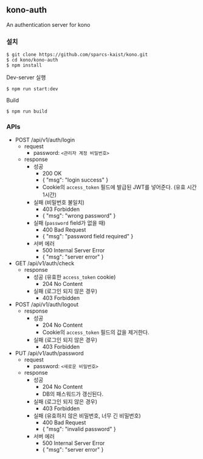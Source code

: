## kono-auth

An authentication server for kono

### 설치
```
$ git clone https://github.com/sparcs-kaist/kono.git
$ cd kono/kono-auth
$ npm install
```
Dev-server 실행
```
$ npm run start:dev
```
Build
```
$ npm run build
```

### APIs
- POST /api/v1/auth/login
    - request
        - password: `<관리자 계정 비밀번호>`
    - response
        - 성공
            - 200 OK
            - { "msg": "login success" }
            - Cookie의 `access_token` 필드에 발급된 JWT를 넣어준다. (유효 시간 1시간)
        - 실패 (비밀번호 불일치)
            - 403 Forbidden
            - { "msg": "wrong password" }
        - 실패 (`password` field가 없을 때)
            - 400 Bad Request
            - { "msg": "password field required" }
        - 서버 에러
            - 500 Internal Server Error
            - { "msg": "server error" }
- GET /api/v1/auth/check
    - response
        - 성공 (유효한 `access_token` cookie)
            - 204 No Content
        - 실패 (로그인 되지 않은 경우)
            - 403 Forbidden
- POST /api/v1/auth/logout
    - response
        - 성공
            - 204 No Content
            - Cookie의 `access_token` 필드의 값을 제거한다.
        - 실패 (로그인 되지 않은 경우)
            - 403 Forbidden
- PUT /api/v1/auth/password
    - request
        - password: `<새로운 비밀번호>`
    - response
        - 성공
            - 204 No Content
            - DB의 패스워드가 갱신된다.
        - 실패 (로그인 되지 않은 경우)
            - 403 Forbidden
        - 실패 (유효하지 않은 비밀번호, 너무 긴 비밀번호)
            - 400 Bad Request
            - { "msg": "invalid password" }
        - 서버 에러
            - 500 Internal Server Error
            - { "msg": "server error" }
